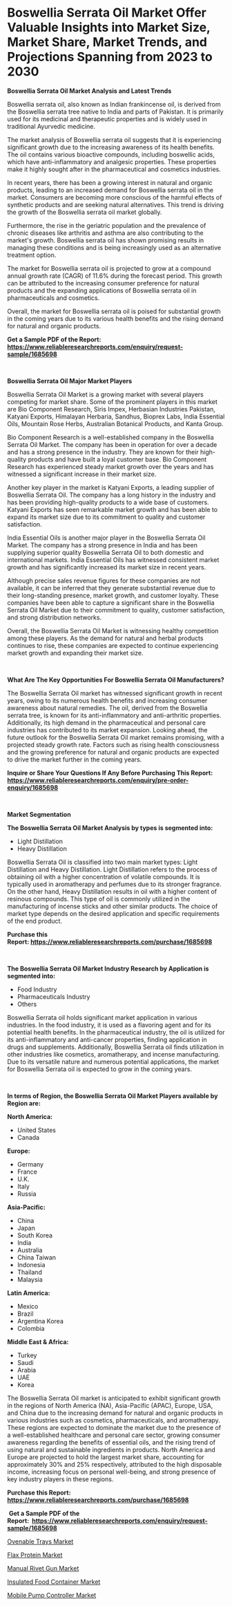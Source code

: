 <p><h1>Boswellia Serrata Oil Market Offer Valuable Insights into Market Size, Market Share, Market Trends, and Projections Spanning from 2023 to 2030</h1></p><p><strong>Boswellia Serrata Oil Market Analysis and Latest Trends</strong></p>
<p><p>Boswellia serrata oil, also known as Indian frankincense oil, is derived from the Boswellia serrata tree native to India and parts of Pakistan. It is primarily used for its medicinal and therapeutic properties and is widely used in traditional Ayurvedic medicine.</p><p>The market analysis of Boswellia serrata oil suggests that it is experiencing significant growth due to the increasing awareness of its health benefits. The oil contains various bioactive compounds, including boswellic acids, which have anti-inflammatory and analgesic properties. These properties make it highly sought after in the pharmaceutical and cosmetics industries.</p><p>In recent years, there has been a growing interest in natural and organic products, leading to an increased demand for Boswellia serrata oil in the market. Consumers are becoming more conscious of the harmful effects of synthetic products and are seeking natural alternatives. This trend is driving the growth of the Boswellia serrata oil market globally.</p><p>Furthermore, the rise in the geriatric population and the prevalence of chronic diseases like arthritis and asthma are also contributing to the market's growth. Boswellia serrata oil has shown promising results in managing these conditions and is being increasingly used as an alternative treatment option.</p><p>The market for Boswellia serrata oil is projected to grow at a compound annual growth rate (CAGR) of 11.6% during the forecast period. This growth can be attributed to the increasing consumer preference for natural products and the expanding applications of Boswellia serrata oil in pharmaceuticals and cosmetics.</p><p>Overall, the market for Boswellia serrata oil is poised for substantial growth in the coming years due to its various health benefits and the rising demand for natural and organic products.</p></p>
<p><strong>Get a Sample PDF of the Report:&nbsp; <a href="https://www.reliableresearchreports.com/enquiry/request-sample/1685698">https://www.reliableresearchreports.com/enquiry/request-sample/1685698</a></strong></p>
<p>&nbsp;</p>
<p><strong>Boswellia Serrata Oil Major Market Players</strong></p>
<p><p>Boswellia Serrata Oil Market is a growing market with several players competing for market share. Some of the prominent players in this market are Bio Component Research, Siris Impex, Herbasian Industries Pakistan, Katyani Exports, Himalayan Herbaria, Sandhus, Bioprex Labs, India Essential Oils, Mountain Rose Herbs, Australian Botanical Products, and Kanta Group.</p><p>Bio Component Research is a well-established company in the Boswellia Serrata Oil Market. The company has been in operation for over a decade and has a strong presence in the industry. They are known for their high-quality products and have built a loyal customer base. Bio Component Research has experienced steady market growth over the years and has witnessed a significant increase in their market size.</p><p>Another key player in the market is Katyani Exports, a leading supplier of Boswellia Serrata Oil. The company has a long history in the industry and has been providing high-quality products to a wide base of customers. Katyani Exports has seen remarkable market growth and has been able to expand its market size due to its commitment to quality and customer satisfaction.</p><p>India Essential Oils is another major player in the Boswellia Serrata Oil Market. The company has a strong presence in India and has been supplying superior quality Boswellia Serrata Oil to both domestic and international markets. India Essential Oils has witnessed consistent market growth and has significantly increased its market size in recent years.</p><p>Although precise sales revenue figures for these companies are not available, it can be inferred that they generate substantial revenue due to their long-standing presence, market growth, and customer loyalty. These companies have been able to capture a significant share in the Boswellia Serrata Oil Market due to their commitment to quality, customer satisfaction, and strong distribution networks.</p><p>Overall, the Boswellia Serrata Oil Market is witnessing healthy competition among these players. As the demand for natural and herbal products continues to rise, these companies are expected to continue experiencing market growth and expanding their market size.</p></p>
<p>&nbsp;</p>
<p><strong>What Are The Key Opportunities For Boswellia Serrata Oil Manufacturers?</strong></p>
<p><p>The Boswellia Serrata Oil market has witnessed significant growth in recent years, owing to its numerous health benefits and increasing consumer awareness about natural remedies. The oil, derived from the Boswellia serrata tree, is known for its anti-inflammatory and anti-arthritic properties. Additionally, its high demand in the pharmaceutical and personal care industries has contributed to its market expansion. Looking ahead, the future outlook for the Boswellia Serrata Oil market remains promising, with a projected steady growth rate. Factors such as rising health consciousness and the growing preference for natural and organic products are expected to drive the market further in the coming years.</p></p>
<p><strong>Inquire or Share Your Questions If Any Before Purchasing This Report: <a href="https://www.reliableresearchreports.com/enquiry/pre-order-enquiry/1685698">https://www.reliableresearchreports.com/enquiry/pre-order-enquiry/1685698</a></strong></p>
<p>&nbsp;</p>
<p><strong>Market Segmentation</strong></p>
<p><strong>The Boswellia Serrata Oil Market Analysis by types is segmented into:</strong></p>
<p><ul><li>Light Distillation</li><li>Heavy Distillation</li></ul></p>
<p><p>Boswellia Serrata Oil is classified into two main market types: Light Distillation and Heavy Distillation. Light Distillation refers to the process of obtaining oil with a higher concentration of volatile compounds. It is typically used in aromatherapy and perfumes due to its stronger fragrance. On the other hand, Heavy Distillation results in oil with a higher content of resinous compounds. This type of oil is commonly utilized in the manufacturing of incense sticks and other similar products. The choice of market type depends on the desired application and specific requirements of the end product.</p></p>
<p><strong>Purchase this Report:&nbsp;<a href="https://www.reliableresearchreports.com/purchase/1685698">https://www.reliableresearchreports.com/purchase/1685698</a></strong></p>
<p>&nbsp;</p>
<p><strong>The Boswellia Serrata Oil Market Industry Research by Application is segmented into:</strong></p>
<p><ul><li>Food Industry</li><li>Pharmaceuticals Industry</li><li>Others</li></ul></p>
<p><p>Boswellia Serrata oil holds significant market application in various industries. In the food industry, it is used as a flavoring agent and for its potential health benefits. In the pharmaceutical industry, the oil is utilized for its anti-inflammatory and anti-cancer properties, finding application in drugs and supplements. Additionally, Boswellia Serrata oil finds utilization in other industries like cosmetics, aromatherapy, and incense manufacturing. Due to its versatile nature and numerous potential applications, the market for Boswellia Serrata oil is expected to grow in the coming years.</p></p>
<p>&nbsp;</p>
<p><strong>In terms of Region, the Boswellia Serrata Oil Market Players available by Region are:</strong></p>
<p>
    <p> <strong> North America: </strong>
        <ul>
            <li>United States</li>
            <li>Canada</li>
        </ul>
        </p> 
    <p> <strong> Europe: </strong>
        <ul>
            <li>Germany</li>
            <li>France</li>
            <li>U.K.</li>
            <li>Italy</li>
            <li>Russia</li>
        </ul>
        </p> 
    <p> <strong> Asia-Pacific: </strong>
        <ul>
            <li>China</li>
            <li>Japan</li>
            <li>South Korea</li>
            <li>India</li>
            <li>Australia</li>
            <li>China Taiwan</li>
            <li>Indonesia</li>
            <li>Thailand</li>
            <li>Malaysia</li>
        </ul>
        </p> 
    <p> <strong> Latin America: </strong>
        <ul>
            <li>Mexico</li>
            <li>Brazil</li>
            <li>Argentina Korea</li>
            <li>Colombia</li>
        </ul>
        </p> 
    <p> <strong> Middle East & Africa: </strong>
        <ul>
            <li>Turkey</li>
            <li>Saudi</li>
            <li>Arabia</li>
            <li>UAE</li>
            <li>Korea</li>
        </ul>
    </p>
    </p>
<p><p>The Boswellia Serrata Oil market is anticipated to exhibit significant growth in the regions of North America (NA), Asia-Pacific (APAC), Europe, USA, and China due to the increasing demand for natural and organic products in various industries such as cosmetics, pharmaceuticals, and aromatherapy. These regions are expected to dominate the market due to the presence of a well-established healthcare and personal care sector, growing consumer awareness regarding the benefits of essential oils, and the rising trend of using natural and sustainable ingredients in products. North America and Europe are projected to hold the largest market share, accounting for approximately 30% and 25% respectively, attributed to the high disposable income, increasing focus on personal well-being, and strong presence of key industry players in these regions.</p></p>
<p><strong>Purchase this Report: <a href="https://www.reliableresearchreports.com/purchase/1685698">https://www.reliableresearchreports.com/purchase/1685698</a></strong></p>
<p>&nbsp;<strong>Get a Sample PDF of the Report:&nbsp;&nbsp;<a href="https://www.reliableresearchreports.com/enquiry/request-sample/1685698">https://www.reliableresearchreports.com/enquiry/request-sample/1685698</a></strong></p>
<p><strong></strong></p>
<p><p><a href="https://medium.com/@sk99912151/ovenable-trays-market-competitive-analysis-market-trends-and-forecast-to-2030-e9acc9e7d859">Ovenable Trays Market</a></p><p><a href="https://medium.com/@queenlittle95/flax-protein-market-analysis-its-cagr-market-segmentation-and-global-industry-overview-944b5f2af240">Flax Protein Market</a></p><p><a href="https://medium.com/@fire.belt.bug/manual-rivet-gun-market-analysis-its-cagr-market-segmentation-and-global-industry-overview-ca48fdb6775f">Manual Rivet Gun Market</a></p><p><a href="https://medium.com/@sainreportprime/insulated-food-container-nbsp-market-focuses-on-market-share-size-and-projected-forecast-till-2030-ebd2ead80052">Insulated Food Container Market</a></p><p><a href="https://medium.com/@sink.pay.sand/mobile-pump-controller-market-trends-forecast-and-competitive-analysis-to-2030-d47c0a030070">Mobile Pump Controller Market</a></p></p>